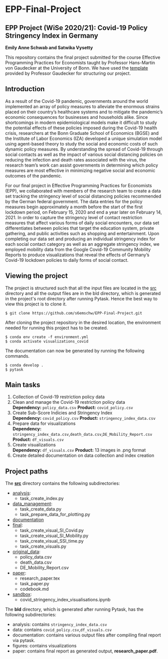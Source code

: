 # EPP-Final-Project
## EPP Project (WiSe 2020/21): Covid-19 Policy Stringency Index in Germany
**Emily Anne Schwab and Satwika Vysetty**

This repository contains the final project submitted for the course Effective Programming Practices for Economists taught by Professor Hans-Martin von Gaudecker at the University of Bonn. We have used the [template](https://econ-project-templates.readthedocs.io/en/stable/index.html) provided by Professor Gaudecker for structuring our project. 

## Introduction
As a result of the Covid-19 pandemic, governments around the world implemented an array of policy measures to alleviate the enormous strains placed on their country’s healthcare systems and to mitigate the pandemic’s economic consequences for businesses and households alike. Since shortcomings in modern epidemiological models make it difficult to study the potential effects of these policies imposed during the Covid-19 health crisis, researchers at the Bonn Graduate School of Economics (BGSE) and the Institute of Labor Economics (IZA) developed a unique simulation model using agent-based theory to study the social and economic costs of such dynamic policy measures. By understanding the spread of Covid-19 through social contacts as well as the impact of various social distancing policies on reducing the infection and death rates associated with the virus, the research team’s work can assist governments in determining which policy measures are most effective in minimizing negative social and economic outcomes of the pandemic.

For our final project in Effective Programming Practices for Economists (EPP), we collaborated with members of the research team to create a data set tracking the stringency level of social distancing policies recommended by the German federal government. The data entries for the policy measures begin approximately a month before the start of the first lockdown period, on February 15, 2020 and end a year later on February 14, 2021. In order to capture the stringency level of contact restriction measures that affect various forms of daily social encounters, our data set differentiates between policies that target the education system, private gathering, and public activities such as shopping and entertainment. Upon completing our data set and producing an individual stringency index for each social contact category as well as an aggregate stringency index, we employed mobility data from the Google Covid-19 Community Mobility Reports to produce visualizations that reveal the effects of Germany’s Covid-19 lockdown policies to daily forms of social contact.

## Viewing the project
The project is structured such that all the input files are located in the [src](https://github.com/s6emschw/EPP-Final-Project/tree/master/src) directory and all the output files are in the bld directory, which is generated in the project's root directory after running Pytask. Hence the best way to view this project is to clone it. 
```
$ git clone https://github.com/s6emschw/EPP-Final-Project.git
```
After cloning the project repository in the desired location, the environment needed for running this project has to be created.
```
$ conda env create -f environment.yml
$ conda activate visualizations_covid
```
The documentation can now be generated by running the following commands.
```
$ conda develop .
$ pytask
```

## Main tasks
1. Collection of Covid-19 restriction policy data 
2. Clean and manage the Covid-19 restriction policy data <br />
**Dependency:** `policy_data.csv` **Product:** `covid_policy.csv`
3. Create Sub-Score Indicies and Stringency Index <br />
**Dependency:** `covid_policy.csv` **Product:** `stringency_index_data.csv`
4. Prepare data for visualizations <br />
**Dependency:** `stringency_index_data.csv`,`death_data.csv`,`DE_Mobility_Report.csv` **Product:** `df_visuals.csv`
5. Create visualizations <br />
**Dependency:** `df_visuals.csv` **Product:** 13 images in .png format
6. Create detailed documentation on data collection and index creation <br />

## Project paths
The [**src**](https://github.com/s6emschw/EPP-Final-Project/tree/master/src) directory contains the following subdirectories:
- [analysis](https://github.com/s6emschw/EPP-Final-Project/tree/master/src/analysis):
   - task_create_index.py
- [data_management](https://github.com/s6emschw/EPP-Final-Project/tree/master/src/data_management):
   - task_create_data.py
   - task_prepare_data_for_plotting.py
- [documentation](https://github.com/s6emschw/EPP-Final-Project/tree/master/src/documentation)
- [final](https://github.com/s6emschw/EPP-Final-Project/tree/master/src/final):
   - task_create_visual_SI_Covid.py
   - task_create_visual_SI_Mobility.py
   - task_create_visual_SSI_time.py
   - task_create_visuals.py
- [original_data](https://github.com/s6emschw/EPP-Final-Project/tree/master/src/original_data):
   - policy_data.csv
   - death_data.csv
   - DE_Mobility_Report.csv
- [paper](https://github.com/s6emschw/EPP-Final-Project/tree/master/src/paper):
   - research_paper.tex
   - task_paper.py
   - codebook.md
- [sandbox](https://github.com/s6emschw/EPP-Final-Project/tree/master/src/sandbox):
   - covid_stringency_index_visualisations.ipynb

The **bld** directory, which is generated after running Pytask, has the following subdirectories:
- analysis: contains `stringency_index_data.csv`
- data: contains `covid_policy.csv`,`df_visuals.csv`
- documentation: contains various output files after compiling final report via pytask. 
- figures: contains visualizations 
- paper: contains final report as generated output, **research_paper.pdf**. 
